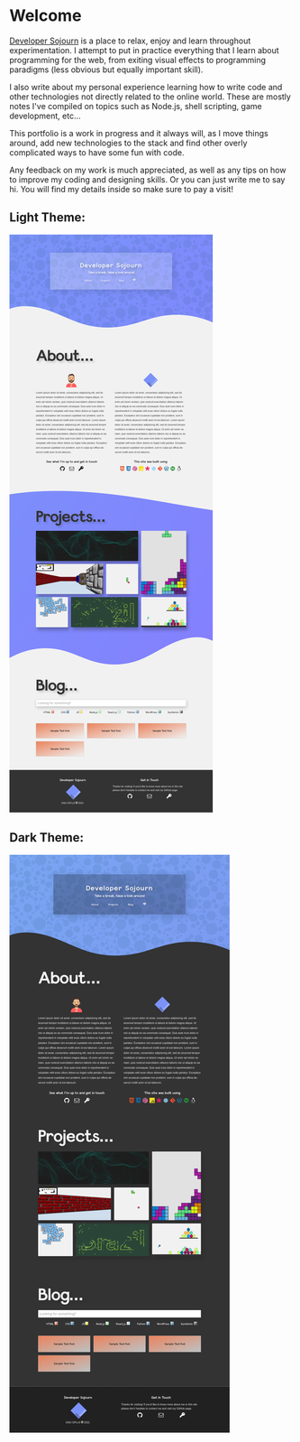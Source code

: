 # Welcome

[Developer Sojourn](https://developersojourn.site) is a place to relax, enjoy and learn throughout experimentation. I attempt to put in practice everything that I learn about programming for the web, from exiting visual effects to programming paradigms (less obvious but equally important skill).

I also write about my personal experience learning how to write code and other technologies not directly related to the online world. These are mostly notes I've compiled on topics such as Node.js, shell scripting, game development, etc...

This portfolio is a work in progress and it always will, as I move things around, add new technologies to the stack and find other overly complicated ways to have some fun with code.

Any feedback on my work is much appreciated, as well as any tips on how to improve my coding and designing skills. Or you can just write me to say hi. You will find my details inside so make sure to pay a visit!

## Light Theme:
![Full Page Screenshot, light theme](light-theme.png)

## Dark Theme:
![Full Page Screenshot, dark theme](dark-theme.png)
